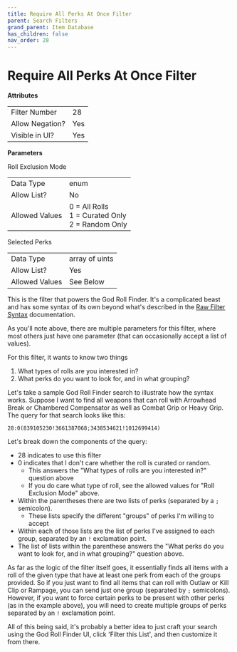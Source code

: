 ```yaml
---
title: Require All Perks At Once Filter
parent: Search Filters
grand_parent: Item Database
has_children: false
nav_order: 28
---
```


# Require All Perks At Once Filter

**Attributes**

<table>
<tr><td>Filter Number</td><td>28</td></tr>
<tr><td>Allow Negation?</td><td>Yes</td></tr>
<tr><td>Visible in UI?</td><td>Yes</td></tr>
</table>

**Parameters**

Roll Exclusion Mode
<table>
<tr><td>Data Type</td><td>enum</td></tr>
<tr><td>Allow List?</td><td>No</td></tr>
<tr><td>Allowed Values</td><td>0 = All Rolls<br/>1 = Curated Only<br/>2 = Random Only</td></tr>
</table>

Selected Perks
<table>
<tr><td>Data Type</td><td>array of uints</td></tr>
<tr><td>Allow List?</td><td>Yes</td></tr>
<tr><td>Allowed Values</td><td>See Below</td></tr>
</table>

This is the filter that powers the God Roll Finder. It's a complicated beast and has some syntax of its own beyond what's described in the [Raw Filter Syntax](./search-filters.html#raw-filter-syntax) documentation.

As you'll note above, there are multiple parameters for this filter, where most others just have one parameter (that can occasionally accept a list of values).

For this filter, it wants to know two things

1. What types of rolls are you interested in?
2. What perks do you want to look for, and in what grouping?

Let's take a sample God Roll Finder search to illustrate how the syntax works. Suppose I want to find all weapons that can roll with Arrowhead Break or Chambered Compensator as well as Combat Grip or Heavy Grip. The query for that search looks like this:

`28:0(839105230!3661387068;3438534621!1012699414)`

Let's break down the components of the query:

* 28 indicates to use this filter
* 0 indicates that I don't care whether the roll is curated or random. 
	* This answers the "What types of rolls are you interested in?" question above
	* If you do care what type of roll, see the allowed values for "Roll Exclusion Mode" above.
* Within the parentheses there are two lists of perks (separated by a `;` semicolon). 
	* These lists specify the different "groups" of perks I'm willing to accept
* Within each of those lists are the list of perks I've assigned to each group, separated by an `!` 
exclamation point.	
* The list of lists within the parenthese answers the "What perks do you want to look for, and in what grouping?" question above.


As far as the logic of the filter itself goes, it essentially finds all items with a roll of the given type that have at least one perk from each of the groups provided. So if you just want to find all items that can roll with Outlaw or Kill Clip or Rampage, you can send just one group (separated by `;` semicolons). However, if you want to force certain perks to be present with other perks (as in the example above), you will need to create multiple groups of perks separated by an `!` exclamation point.

All of this being said, it's probably a better idea to just craft your search using the God Roll Finder UI, click 'Filter this List', and then customize it from there. 


